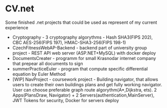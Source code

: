 # CV.net
Some finished .net projects that could be used as represent of my current experience

- Cryptography - 3 cryptography algorythms - Hash SHA3(FIPS 202), CBC AES-256(FIPS 197), HMAC-SHA3-256(FIPS 198-1)
- CzechFitnessWebAP-Backend - backend part of university group project - REST API web server (ASP.NET+MySQL) with docker deploy
- DocumentsCreater - programm for small Krasnodar internet company that prepear all documents to sign
- summerPracticeEuler - program that compute specific differential equation by Euler Method
- [WIP] NavProject - coursework project - Building navigator, that allows users to create their own buildings plans and get fully working navigator. 
User can choose preferable graph route algorythm(A*,Dijkstra, ets). 
2 Apps(PlansDraw, Navigator) + 2 Servers(authentication,MainServer), JWT Tokens for security, Docker for servers deploy
